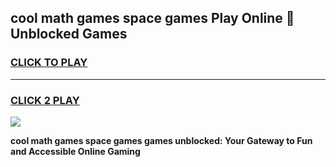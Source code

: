 
## cool math games space games Play Online 👋 Unblocked Games
<h3>
<a href="https://news.freeplayer.one?title=cool_math_games_space_games&ref=17CMG">CLICK TO PLAY</a></h3>
<hr>

<h3>
<a href="https://news.freeplayer.one?title=cool_math_games_space_games&ref=17CMG">CLICK 2 PLAY</a>
  
</h3>

<a href="https://news.freeplayer.one?title=cool_math_games_space_games&ref=17CMG/"><img src="https://clearcache.store/games.png"></a>


**cool math games space games games unblocked: Your Gateway to Fun and Accessible Online Gaming**
